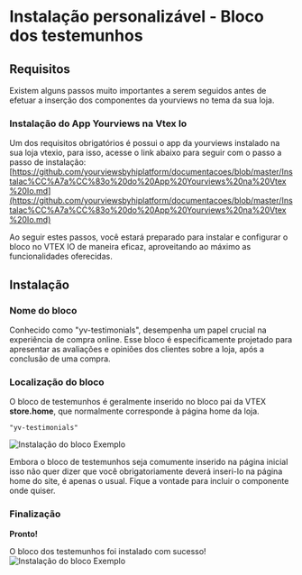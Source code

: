 # Instalação personalizável - Bloco dos testemunhos

## Requisitos

Existem alguns passos muito importantes a serem seguidos antes de efetuar a inserção dos componentes da yourviews no tema da sua loja.

### Instalação do App Yourviews na Vtex Io

Um dos requisitos obrigatórios é possui o app da yourviews instalado na sua loja vtexio, para isso, acesse o link abaixo para seguir com o passo a passo de instalação:
[https://github.com/yourviewsbyhiplatform/documentacoes/blob/master/Instalac%CC%A7a%CC%83o%20do%20App%20Yourviews%20na%20Vtex%20Io.md](https://github.com/yourviewsbyhiplatform/documentacoes/blob/master/Instalac%CC%A7a%CC%83o%20do%20App%20Yourviews%20na%20Vtex%20Io.md)
 
 Ao seguir estes passos, você estará preparado para instalar e configurar o bloco no VTEX IO de maneira eficaz, aproveitando ao máximo as funcionalidades oferecidas. 
 
## Instalação

### Nome do bloco

Conhecido como "yv-testimonials", desempenha um papel crucial na experiência de compra online. Esse bloco é especificamente projetado para apresentar as avaliações e opiniões dos clientes sobre a loja, após a conclusão de uma compra. 
### Localização do bloco
O bloco de testemunhos é geralmente inserido no bloco pai da VTEX **store.home**, que normalmente corresponde à página home da loja.

    "yv-testimonials"

![Instalação do bloco Exemplo](https://i.imgur.com/9D2gnoQ.png)

Embora o bloco de testemunhos seja comumente inserido na página inicial isso não quer dizer que você obrigatoriamente deverá inseri-lo na página home do site, é apenas o usual. Fique a vontade para incluir o componente onde quiser.

### Finalização
**Pronto!**

O bloco dos testemunhos foi instalado com sucesso!
![Instalação do bloco Exemplo](https://i.imgur.com/uHUeqls.png)

<!--stackedit_data:
eyJoaXN0b3J5IjpbLTU5MTIyNTc1OF19
-->